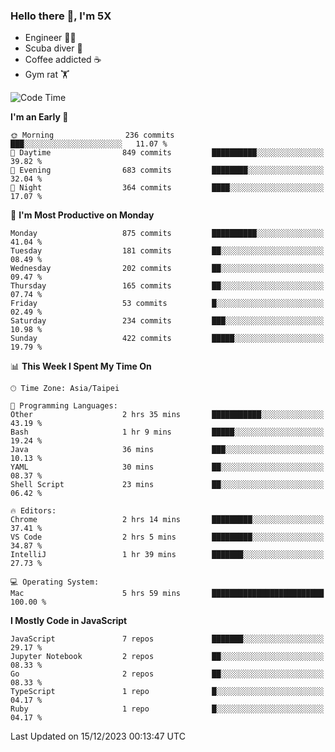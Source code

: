 ### Hello there 👋, I'm 5X

* Engineer 👨‍💻
* Scuba diver 🤿
* Coffee addicted ☕️
* Gym rat 🏋️

<!--START_SECTION:waka-->
![Code Time](http://img.shields.io/badge/Code%20Time-681%20hrs%201%20min-blue)

**I'm an Early 🐤** 

```text
🌞 Morning                236 commits         ███░░░░░░░░░░░░░░░░░░░░░░   11.07 % 
🌆 Daytime                849 commits         ██████████░░░░░░░░░░░░░░░   39.82 % 
🌃 Evening                683 commits         ████████░░░░░░░░░░░░░░░░░   32.04 % 
🌙 Night                  364 commits         ████░░░░░░░░░░░░░░░░░░░░░   17.07 % 
```
📅 **I'm Most Productive on Monday** 

```text
Monday                   875 commits         ██████████░░░░░░░░░░░░░░░   41.04 % 
Tuesday                  181 commits         ██░░░░░░░░░░░░░░░░░░░░░░░   08.49 % 
Wednesday                202 commits         ██░░░░░░░░░░░░░░░░░░░░░░░   09.47 % 
Thursday                 165 commits         ██░░░░░░░░░░░░░░░░░░░░░░░   07.74 % 
Friday                   53 commits          █░░░░░░░░░░░░░░░░░░░░░░░░   02.49 % 
Saturday                 234 commits         ███░░░░░░░░░░░░░░░░░░░░░░   10.98 % 
Sunday                   422 commits         █████░░░░░░░░░░░░░░░░░░░░   19.79 % 
```


📊 **This Week I Spent My Time On** 

```text
🕑︎ Time Zone: Asia/Taipei

💬 Programming Languages: 
Other                    2 hrs 35 mins       ███████████░░░░░░░░░░░░░░   43.19 % 
Bash                     1 hr 9 mins         █████░░░░░░░░░░░░░░░░░░░░   19.24 % 
Java                     36 mins             ███░░░░░░░░░░░░░░░░░░░░░░   10.13 % 
YAML                     30 mins             ██░░░░░░░░░░░░░░░░░░░░░░░   08.37 % 
Shell Script             23 mins             ██░░░░░░░░░░░░░░░░░░░░░░░   06.42 % 

🔥 Editors: 
Chrome                   2 hrs 14 mins       █████████░░░░░░░░░░░░░░░░   37.41 % 
VS Code                  2 hrs 5 mins        █████████░░░░░░░░░░░░░░░░   34.87 % 
IntelliJ                 1 hr 39 mins        ███████░░░░░░░░░░░░░░░░░░   27.73 % 

💻 Operating System: 
Mac                      5 hrs 59 mins       █████████████████████████   100.00 % 
```

**I Mostly Code in JavaScript** 

```text
JavaScript               7 repos             ███████░░░░░░░░░░░░░░░░░░   29.17 % 
Jupyter Notebook         2 repos             ██░░░░░░░░░░░░░░░░░░░░░░░   08.33 % 
Go                       2 repos             ██░░░░░░░░░░░░░░░░░░░░░░░   08.33 % 
TypeScript               1 repo              █░░░░░░░░░░░░░░░░░░░░░░░░   04.17 % 
Ruby                     1 repo              █░░░░░░░░░░░░░░░░░░░░░░░░   04.17 % 
```




 Last Updated on 15/12/2023 00:13:47 UTC
<!--END_SECTION:waka-->
